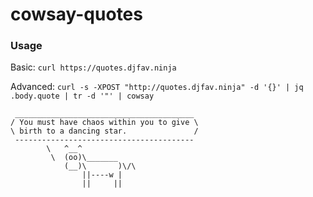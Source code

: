 # cowsay-quotes

### Usage

Basic: `curl https://quotes.djfav.ninja`

Advanced: `curl -s -XPOST "http://quotes.djfav.ninja" -d '{}' | jq .body.quote | tr -d '"' | cowsay`

```
 ________________________________________
/ You must have chaos within you to give \
\ birth to a dancing star.               /
 ----------------------------------------
        \   ^__^
         \  (oo)\_______
            (__)\       )\/\
                ||----w |
                ||     ||
```
